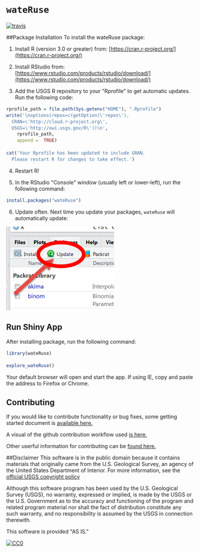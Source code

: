 `wateRuse`
=============

 [![travis](https://travis-ci.org/USGS-R/wateRuse.svg?branch=master)](https://travis-ci.org/USGS-R/wateRuse)

##Package Installation
To install the wateRuse package:

1. Install R (version 3.0 or greater) from: [https://cran.r-project.org/](https://cran.r-project.org/)

2. Install RStudio from: [https://www.rstudio.com/products/rstudio/download/](https://www.rstudio.com/products/rstudio/download/)

3. Add the USGS R repository to your "Rprofile" to get automatic updates. Run the following code:
  
  ```r
  rprofile_path = file.path(Sys.getenv("HOME"), ".Rprofile")
  write('\noptions(repos=c(getOption(\'repos\'),
    CRAN=\'http://cloud.r-project.org\',
    USGS=\'http://owi.usgs.gov/R\'))\n',
      rprofile_path, 
      append =  TRUE)

  cat('Your Rprofile has been updated to include GRAN.
    Please restart R for changes to take effect.')
  ```

4. Restart R!

5. In the RStudio "Console" window (usually left or lower-left), run the following command:

  ```r
  install.packages("wateRuse")
  ```
  

6. Update often. Next time you update your packages, `wateRuse` will automatically update:

![update](images/update.png)


## Run Shiny App

After installing package, run the following command:

```r
library(wateRuse)

explore_wateRuse()

```

Your default browser will open and start the app. If using IE, copy and paste the address to Firefox or Chrome.

## Contributing
If you would like to contribute functionality or bug fixes, some getting started document is [available here.](https://github.com/USGS-R/wateRuse/wiki/1.-Welcome-to-the-wateRuse-help-pages-wiki)  

A visual of the github contribution workflow used [is here.](https://github.com/USGS-R/wateRuse/wiki/2.-A-visual-of-the-R-Studio-to-GITHUB-process)  

Other userful information for contributing can be [found here.](https://github.com/USGS-R/wateRuse/wiki/3.-Useful-tips-and-links-for-working-in-R-and-R-Studio)

##Disclaimer
This software is in the public domain because it contains materials that originally came from the U.S. Geological Survey, an agency of the United States Department of Interior. For more information, see the [official USGS copyright policy](http://www.usgs.gov/visual-id/credit_usgs.html#copyright/ "official USGS copyright policy")

Although this software program has been used by the U.S. Geological Survey (USGS), no warranty, expressed or implied, is made by the USGS or the U.S. Government as to the accuracy and functioning of the program and related program material nor shall the fact of distribution constitute any such warranty, and no responsibility is assumed by the USGS in connection therewith.

This software is provided "AS IS."

 [
    ![CC0](http://i.creativecommons.org/p/zero/1.0/88x31.png)
  ](http://creativecommons.org/publicdomain/zero/1.0/)
